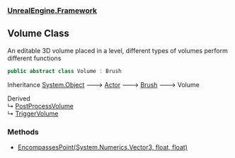 ### [UnrealEngine.Framework](./UnrealEngine-Framework.md 'UnrealEngine.Framework')
## Volume Class
An editable 3D volume placed in a level, different types of volumes perform different functions  
```csharp
public abstract class Volume : Brush
```
Inheritance [System.Object](https://docs.microsoft.com/en-us/dotnet/api/System.Object 'System.Object') &#129106; [Actor](./Actor.md 'UnrealEngine.Framework.Actor') &#129106; [Brush](./Brush.md 'UnrealEngine.Framework.Brush') &#129106; Volume  

Derived  
&#8627; [PostProcessVolume](./PostProcessVolume.md 'UnrealEngine.Framework.PostProcessVolume')  
&#8627; [TriggerVolume](./TriggerVolume.md 'UnrealEngine.Framework.TriggerVolume')  
### Methods
- [EncompassesPoint(System.Numerics.Vector3, float, float)](./Volume-EncompassesPoint(Vector3_float_float).md 'UnrealEngine.Framework.Volume.EncompassesPoint(System.Numerics.Vector3, float, float)')
